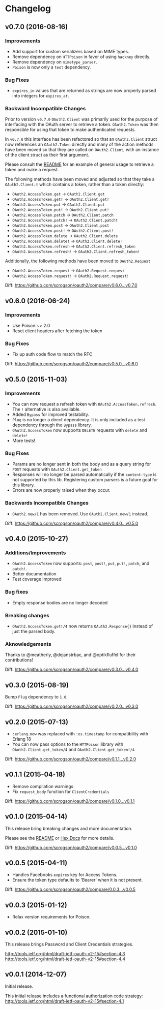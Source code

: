 # Changelog

## v0.7.0 (2016-08-16)

### Improvements
* Add support for custom serializers based on MIME types.
* Remove dependency on `HTTPoison` in favor of using `hackney` directly.
* Remove dependency on `mimetype_parser`.
* `Poison` is now only a `test` dependency.

### Bug Fixes
* `expires_in` values that are returned as strings are now properly parsed into integers for `expires_at`.

### Backward Incompatible Changes

Prior to version `v0.7.0` `OAuth2.Client` was primarily used for the purpose
of interfacing with the OAuth server to retrieve a token. `OAuth2.Token` was
then responsible for using that token to make authenticated requests.

In `v0.7.0` this interface has been refactored so that an `OAuth2.Client` struct
now references an `OAuth2.Token` directly and many of the action methods have
been moved so that they are called on `OAuth2.Client`, with an instance of the
client struct as their first argument.

Please consult the [README](https://github.com/scrogson/oauth2/blob/v0.7.0/README.md) for an example of general usage to retrieve a token and make a request.

The following methods have been moved and adjusted so that they take a `OAuth2.Client.t` which contains a token, rather than a token directly:

* `OAuth2.AccessToken.get` -> `OAuth2.Client.get`
* `OAuth2.AccessToken.get!` -> `OAuth2.Client.get!`
* `OAuth2.AccessToken.put` -> `OAuth2.Client.put`
* `OAuth2.AccessToken.put!` -> `OAuth2.Client.put!`
* `OAuth2.AccessToken.patch` -> `OAuth2.Client.patch`
* `OAuth2.AccessToken.patch!` -> `OAuth2.Client.patch!`
* `OAuth2.AccessToken.post` -> `OAuth2.Client.post`
* `OAuth2.AccessToken.post!` -> `OAuth2.Client.post!`
* `OAuth2.AccessToken.delete` -> `OAuth2.Client.delete`
* `OAuth2.AccessToken.delete!` -> `OAuth2.Client.delete!`
* `OAuth2.AccessToken.refresh` -> `OAuth2.Client.refresh_token`
* `OAuth2.AccessToken.refresh!` -> `OAuth2.Client.refresh_token!`

Additionally, the following methods have been moved to `OAuth2.Request`

* `OAuth2.AccessToken.request` -> `OAuth2.Request.request`
* `OAuth2.AccessToken.request!` -> `OAuth2.Request.request!`

Diff: https://github.com/scrogson/oauth2/compare/v0.6.0...v0.7.0

## v0.6.0 (2016-06-24)

### Improvements
* Use Poison ~> 2.0
* Reset client headers after fetching the token

### Bug Fixes
* Fix up auth code flow to match the RFC

Diff: https://github.com/scrogson/oauth2/compare/v0.5.0...v0.6.0

## v0.5.0 (2015-11-03)

### Improvements

* You can now request a refresh token with `OAuth2.AccessToken.refresh`. The `!` alternative is also available.
* Added `Bypass` for improved testability.
* `Plug` is no longer a direct dependency. It is only included as a test dependency through the `Bypass` library.
* `OAuth2.AccessToken` now supports `DELETE` requests with `delete` and `delete!`
* More tests!

### Bug Fixes

* Params are no longer sent in both the body and as a query string for `POST` requests with `OAuth2.Client.get_token`
* Responses will no longer be parsed automatically if the `content-type` is not supported by this lib. Registering custom parsers is a future goal for this library.
* Errors are now properly raised when they occur.

### Backwards Incompatible Changes

* `OAuth2.new/1` has been removed. Use `OAuth2.Client.new/1` instead.

Diff: https://github.com/scrogson/oauth2/compare/v0.4.0...v0.5.0

## v0.4.0 (2015-10-27)

### Additions/Improvements

* `OAuth2.AccessToken` now supports: `post`, `post!`, `put`, `put!`, `patch`, and `patch!`.
* Better documentation
* Test coverage improved

### Bug fixes

* Empty response bodies are no longer decoded

### Breaking changes

* `OAuth2.AccessToken.get!/4` now returns `OAuth2.Response{}` instead of just the parsed body.

### Aknowledgements

Thanks to @meatherly, @dejanstrbac, and @optikfluffel for their contributions!

Diff: https://github.com/scrogson/oauth2/compare/v0.3.0...v0.4.0

## v0.3.0 (2015-08-19)

Bump `Plug` dependency to `1.0`.

Diff: https://github.com/scrogson/oauth2/compare/v0.2.0...v0.3.0


## v0.2.0 (2015-07-13)

- `:erlang.now` was replaced with `:os.timestamp` for compatibility with Erlang 18
- You can now pass options to the `HTTPoison` library with `OAuth2.Client.get_token/4` and `OAuth2.Client.get_token!/4`

Diff: https://github.com/scrogson/oauth2/compare/v0.1.1...v0.2.0


## v0.1.1 (2015-04-18)

- Remove compilation warnings.
- Fix `request_body` function for `ClientCredentials`

Diff: https://github.com/scrogson/oauth2/compare/v0.1.0...v0.1.1


## v0.1.0 (2015-04-14)

This release bring breaking changes and more documentation.

Please see the [README](https://github.com/scrogson/oauth2/blob/v0.1.0/README.md) or [Hex Docs](http://hexdocs.pm/oauth2/0.1.0) for more details.

Diff: https://github.com/scrogson/oauth2/compare/v0.0.5...v0.1.0


## v0.0.5 (2015-04-11)

- Handles Facebooks `expires` key for Access Tokens.
- Ensure the token type defaults to 'Bearer' when it is not present.

Diff: https://github.com/scrogson/oauth2/compare/0.0.3...v0.0.5


## v0.0.3 (2015-01-12)

- Relax version requirements for Poison.

## v0.0.2 (2015-01-10)

This release brings Password and Client Credentials strategies.

http://tools.ietf.org/html/draft-ietf-oauth-v2-15#section-4.3
http://tools.ietf.org/html/draft-ietf-oauth-v2-15#section-4.4

## v0.0.1 (2014-12-07)

Initial release.

This initial release includes a functional authorization code strategy: http://tools.ietf.org/html/draft-ietf-oauth-v2-15#section-4.1


